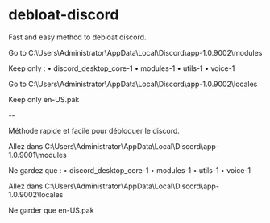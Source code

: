 # debloat-discord

Fast and easy method to debloat discord.

Go to C:\Users\Administrator\AppData\Local\Discord\app-1.0.9002\modules

Keep only :
• discord_desktop_core-1
• modules-1
• utils-1
• voice-1

Go to C:\Users\Administrator\AppData\Local\Discord\app-1.0.9002\locales

Keep only en-US.pak

--

Méthode rapide et facile pour débloquer le discord.

Allez dans C:\Users\Administrator\AppData\Local\Discord\app-1.0.9001\modules

Ne gardez que :
• discord_desktop_core-1
• modules-1
• utils-1
• voice-1

Allez dans C:\Users\Administrator\AppData\Local\Discord\app-1.0.9002\locales

Ne garder que en-US.pak
